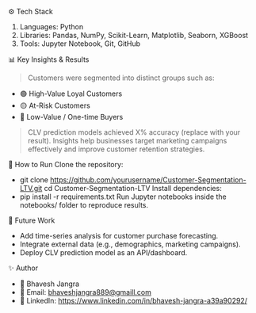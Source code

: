 ⚙️ Tech Stack
1. Languages: Python
2. Libraries: Pandas, NumPy, Scikit-Learn, Matplotlib, Seaborn, XGBoost
3. Tools: Jupyter Notebook, Git, GitHub

📊 Key Insights & Results
>Customers were segmented into distinct groups such as:

* 🟢 High-Value Loyal Customers
* 🟡 At-Risk Customers
* 🔴 Low-Value / One-time Buyers
>CLV prediction models achieved X% accuracy (replace with your result).
>Insights help businesses target marketing campaigns effectively and improve customer retention strategies.

🚀 How to Run
Clone the repository:
* git clone https://github.com/yourusername/Customer-Segmentation-LTV.git
  cd Customer-Segmentation-LTV
Install dependencies:
* pip install -r requirements.txt
Run Jupyter notebooks inside the notebooks/ folder to reproduce results.

📌 Future Work
* Add time-series analysis for customer purchase forecasting.
* Integrate external data (e.g., demographics, marketing campaigns).
* Deploy CLV prediction model as an API/dashboard.

✨ Author
* 👤 Bhavesh Jangra
* 📧 Email: bhaveshjangra889@gmaill.com
* 💼 LinkedIn: https://www.linkedin.com/in/bhavesh-jangra-a39a90292/

